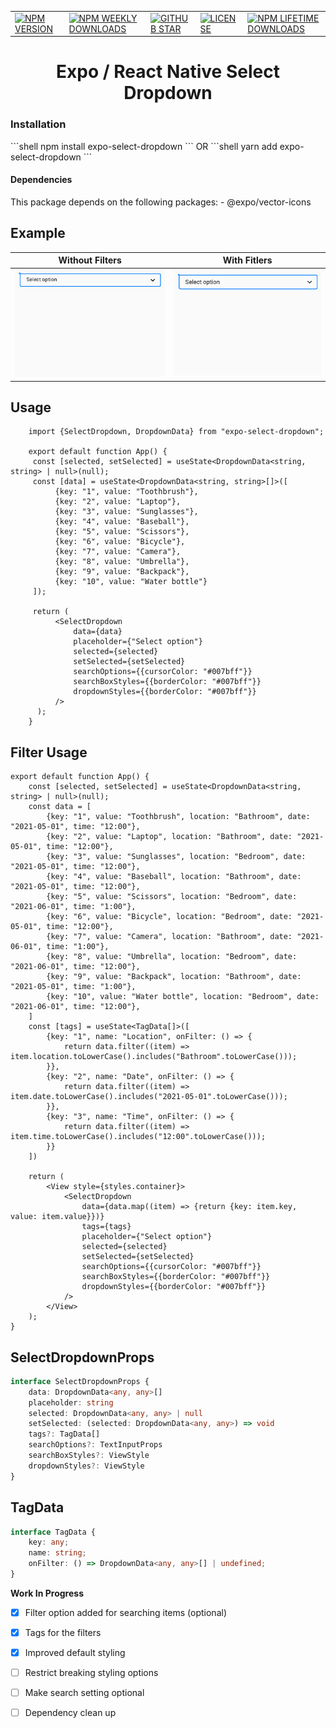 |                                                                                                                                                        |                                                                                                                                                                                                           |                                                                                                                                                                                                                             |                                                                                                                                                    |                                                                                                                                                                                    |
|--------------------------------------------------------------------------------------------------------------------------------------------------------|-----------------------------------------------------------------------------------------------------------------------------------------------------------------------------------------------------------|-----------------------------------------------------------------------------------------------------------------------------------------------------------------------------------------------------------------------------|----------------------------------------------------------------------------------------------------------------------------------------------------|------------------------------------------------------------------------------------------------------------------------------------------------------------------------------------|
| <a href="https://www.npmjs.com/package/expo-select-dropdown">![NPM VERSION](https://img.shields.io/npm/v/expo-select-dropdown?style=for-the-badge)</a> | <a href="https://www.npmjs.com/package/expo-select-dropdown">![NPM WEEKLY DOWNLOADS](https://img.shields.io/npm/dw/expo-select-dropdown?color=%232CA215&label=WEEKLY%20DOWNLOADS&style=for-the-badge)</a> | <a href="https://github.com/danish1658/react-native-dropdown-select-list/stargazers">![GITHUB STAR](https://img.shields.io/github/stars/bjtrounson/expo-select-dropdown?label=Give%20Us%20A%20Star&style=for-the-badge)</a> | <a href="https://www.npmjs.com/package/expo-select-dropdown">![LICENSE](https://img.shields.io/npm/l/expo-select-dropdown?style=for-the-badge)</a> | <a href="https://www.npmjs.com/package/expo-select-dropdown">![NPM LIFETIME DOWNLOADS](https://img.shields.io/npm/dt/expo-select-dropdown?color=%232CA215&style=for-the-badge)</a> |

<h1 align="center">
Expo / React Native Select Dropdown
</h1>

<h3>Installation</h3>
```shell
  npm install expo-select-dropdown
```
OR
```shell
    yarn add expo-select-dropdown
```

<h4> Dependencies </h4>
This package depends on the following packages:
- @expo/vector-icons


<h2>Example</h2>

| Without Filters  | With Fitlers             |
|------------------|--------------------------|
| ![](preview.gif) | ![](preview-filters.gif) |

<h2>Usage</h2>

```tsx
    import {SelectDropdown, DropdownData} from "expo-select-dropdown";
    
    export default function App() {  
     const [selected, setSelected] = useState<DropdownData<string, string> | null>(null);  
     const [data] = useState<DropdownData<string, string>[]>([  
          {key: "1", value: "Toothbrush"}, 
          {key: "2", value: "Laptop"}, 
          {key: "3", value: "Sunglasses"},  
	      {key: "4", value: "Baseball"}, 
	      {key: "5", value: "Scissors"}, 
	      {key: "6", value: "Bicycle"},  
	      {key: "7", value: "Camera"}, 
	      {key: "8", value: "Umbrella"}, 
	      {key: "9", value: "Backpack"},  
	      {key: "10", value: "Water bottle"}  
     ]);
       
     return (  
          <SelectDropdown  
		      data={data}  
              placeholder={"Select option"}  
              selected={selected}  
              setSelected={setSelected}  
              searchOptions={{cursorColor: "#007bff"}}  
              searchBoxStyles={{borderColor: "#007bff"}}  
              dropdownStyles={{borderColor: "#007bff"}}  
          />  
      );  
    }
```

<h2>Filter Usage</h2>

```tsx
export default function App() {
    const [selected, setSelected] = useState<DropdownData<string, string> | null>(null);
    const data = [
        {key: "1", value: "Toothbrush", location: "Bathroom", date: "2021-05-01", time: "12:00"},
        {key: "2", value: "Laptop", location: "Bathroom", date: "2021-05-01", time: "12:00"},
        {key: "3", value: "Sunglasses", location: "Bedroom", date: "2021-05-01", time: "12:00"},
        {key: "4", value: "Baseball", location: "Bathroom", date: "2021-05-01", time: "12:00"},
        {key: "5", value: "Scissors", location: "Bedroom", date: "2021-06-01", time: "1:00"},
        {key: "6", value: "Bicycle", location: "Bedroom", date: "2021-05-01", time: "12:00"},
        {key: "7", value: "Camera", location: "Bathroom", date: "2021-06-01", time: "1:00"},
        {key: "8", value: "Umbrella", location: "Bedroom", date: "2021-06-01", time: "12:00"},
        {key: "9", value: "Backpack", location: "Bathroom", date: "2021-05-01", time: "1:00"},
        {key: "10", value: "Water bottle", location: "Bedroom", date: "2021-06-01", time: "12:00"},
    ]
    const [tags] = useState<TagData[]>([
        {key: "1", name: "Location", onFilter: () => {
            return data.filter((item) => item.location.toLowerCase().includes("Bathroom".toLowerCase()));
        }},
        {key: "2", name: "Date", onFilter: () => {
            return data.filter((item) => item.date.toLowerCase().includes("2021-05-01".toLowerCase()));
        }},
        {key: "3", name: "Time", onFilter: () => {
            return data.filter((item) => item.time.toLowerCase().includes("12:00".toLowerCase()));
        }}
    ])

    return (
        <View style={styles.container}>
            <SelectDropdown
                data={data.map((item) => {return {key: item.key, value: item.value}})}
                tags={tags}
                placeholder={"Select option"}
                selected={selected}
                setSelected={setSelected}
                searchOptions={{cursorColor: "#007bff"}}
                searchBoxStyles={{borderColor: "#007bff"}}
                dropdownStyles={{borderColor: "#007bff"}}
            />
        </View>
    );
}
```

<h2>SelectDropdownProps</h2>

```ts
interface SelectDropdownProps {  
    data: DropdownData<any, any>[]  
    placeholder: string  
    selected: DropdownData<any, any> | null  
    setSelected: (selected: DropdownData<any, any>) => void
    tags?: TagData[]
    searchOptions?: TextInputProps  
    searchBoxStyles?: ViewStyle  
    dropdownStyles?: ViewStyle
}
```

<h2>TagData</h2>

```ts
interface TagData {
    key: any;
    name: string;
    onFilter: () => DropdownData<any, any>[] | undefined;
}
```


**Work In Progress**
- [x] Filter option added for searching items (optional)
- [x]  Tags for the filters
- [x] Improved default styling
- [ ] Restrict breaking styling options
- [ ] Make search setting optional
- [ ] Dependency clean up

